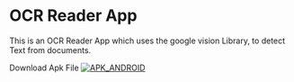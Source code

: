 # OCR Reader App
This is an OCR Reader App which uses the google vision Library, to detect Text from documents.

Download Apk File <a download="app-debug.apk" href="/home/harsh/AndroidStudioProjects/OcrReaderApp/app/build/outputs/apk/debug/app-debug.apk" title="ImageName">
    <img alt="APK_ANDROID" src="/home/harsh/AndroidStudioProjects/OcrReaderApp/app/build/outputs/apk/debug/app-debug.apk">
</a>
